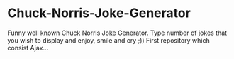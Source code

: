 # Chuck-Norris-Joke-Generator
Funny well known Chuck Norris Joke Generator. Type number of jokes that you wish to display and enjoy, smile and cry ;))
First repository which consist Ajax...
